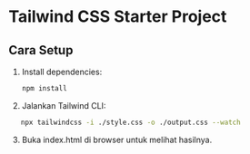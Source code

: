 # Tailwind CSS Starter Project

## Cara Setup

1. Install dependencies:

   ```bash
   npm install

   ```

2. Jalankan Tailwind CLI:

```bash
   npx tailwindcss -i ./style.css -o ./output.css --watch
```

3. Buka index.html di browser untuk melihat hasilnya.

